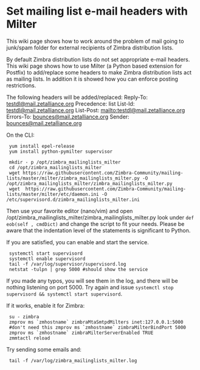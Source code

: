# Set mailing list e-mail headers with Milter
This wiki page shows how to work around the problem of mail going to junk/spam folder for external recipients of Zimbra distribution lists.

By default Zimbra distribution lists do not set appropriate e-mail headers. This wiki page shows how to use Milter (a Python based extension for Postfix) to add/replace some headers to make Zimbra distribution lists act as mailing lists. In addition it is showed how you can enforce posting restrictions.

The following headers will be added/replaced:
Reply-To: testdl@mail.zetalliance.org
Precedence: list
List-Id: testdl@mail.zetalliance.org
List-Post: <mailto:testdl@mail.zetalliance.org>
Errors-To: bounces@mail.zetalliance.org
Sender: bounces@mail.zetalliance.org

On the CLI:

     yum install epel-release
     yum install python-pymilter supervisor

     mkdir - p /opt/zimbra_mailinglists_milter
     cd /opt/zimbra_mailinglists_milter
     wget https://raw.githubusercontent.com/Zimbra-Community/mailing-lists/master/milter/zimbra_mailinglists_milter.py -O /opt/zimbra_mailinglists_milter/zimbra_mailinglists_milter.py
     wget  https://raw.githubusercontent.com/Zimbra-Community/mailing-lists/master/milter/etc/daemon.ini -O /etc/supervisord.d/zimbra_mailinglists_milter.ini

Then use your favorite editor (nano/vim) and open /opt/zimbra_mailinglists_milter/zimbra_mailinglists_milter.py look under `def eob(self , cmdDict)` and change the script to fit your needs. Please be aware that the indentation level of the statements is significant to Python.

If you are satisfied, you can enable and start the service.

     systemctl start supervisord 
     systemctl enable supervisord
     tail -f /var/log/supervisor/supervisord.log
     netstat -tulpn | grep 5000 #should show the service

If you made any typos, you will see them in the log, and there will be nothing listening on port 5000. Try again and issue `systemctl stop supervisord && systemctl start supervisord`.

If it works, enable it for Zimbra:

     su - zimbra
     zmprov ms `zmhostname` zimbraMtaSmtpdMilters inet:127.0.0.1:5000
     #don't need this zmprov ms `zmhostname` zimbraMilterBindPort 5000
     zmprov ms `zmhostname` zimbraMilterServerEnabled TRUE
     zmmtactl reload

Try sending some emails and:

     tail -f /var/log/zimbra_mailinglists_milter.log
